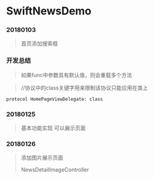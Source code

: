 # SwiftNewsDemo


### 20180103
> 首页添加搜索框

### 开发总结
> 如果func中参数具有默认值，则会重载多个方法
>


>//协议中的class关键字用来限制该协议只能应用在类上

```protocol HomePageViewDelegate: class```


### 20180125
> 基本功能实现 可以展示页面


### 20180126

> 添加图片展示页面
> 
> NewsDetailImageController